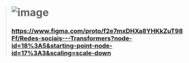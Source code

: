 > # ![image](https://user-images.githubusercontent.com/102592994/165859398-20e60919-1dac-473a-8e1f-f5f45d9684b2.png)
> ### https://www.figma.com/proto/f2e7mxDHXa8YHKkZuT98Ff/Redes-sociais---Transformers?node-id=18%3A5&starting-point-node-id=17%3A3&scaling=scale-down
